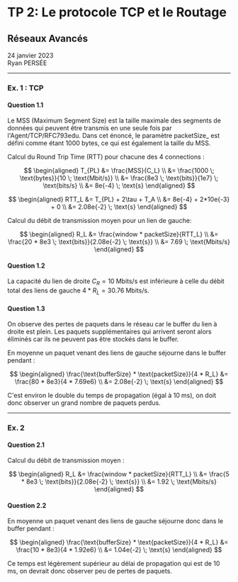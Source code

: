 # TP 2: Le protocole TCP et le Routage
## Réseaux Avancés

24 janvier 2023  
Ryan PERSÉE

---

### Ex. 1 : TCP
#### Question 1.1

Le MSS (Maximum Segment Size) est la taille maximale des segments de données qui peuvent être transmis en une seule fois
par l'Agent/TCP/RFC793edu. Dans cet énoncé, le paramètre packetSize_ est défini comme étant 1000 bytes, ce qui est
également la taille du MSS.

Calcul du Round Trip Time (RTT) pour chacune des 4 connections :

$$
\begin{aligned}
    T_{PL}  &= \frac{MSS}{C_L} \\
            &= \frac{1000 \; \text{bytes}}{10 \; \text{Mbit/s}} \\
            &= \frac{8e3 \; \text{bits}}{1e7} \; \text{bits/s} \\
            &= 8e{-4} \; \text{s}
\end{aligned}
$$

$$
\begin{aligned}
    RTT_L   &= T_{PL} + 2\tau + T_A \\
            &= 8e{-4} + 2*10e{-3} + 0 \\
            &= 2.08e{-2} \; \text{s}
\end{aligned}
$$

Calcul du débit de transmission moyen pour un lien de gauche:

$$
\begin{aligned}
    R_L &= \frac{window * packetSize}{RTT_L} \\
        &= \frac{20 * 8e3 \; \text{bits}}{2.08e{-2} \; \text{s}} \\
        &= 7.69 \; \text{Mbits/s}
\end{aligned}
$$

#### Question 1.2

La capacité du lien de droite $C_R = 10 \; \text{Mbits/s}$ est inférieure à celle du débit total des liens de gauche
$4 * R_L = 30.76 \; \text{Mbits/s}$.

#### Question 1.3

On observe des pertes de paquets dans le réseau car le buffer du lien à droite est plein. Les paquets supplémentaires
qui arrivent seront alors éliminés car ils ne peuvent pas être stockés dans le buffer.

En moyenne un paquet venant des liens de gauche séjourne dans le buffer pendant :

$$
\begin{aligned}
    \frac{\text{bufferSize} * \text{packetSize}}{4 * R_L}   &= \frac{80 * 8e3}{4 * 7.69e6} \\
                                                            &= 2.08e{-2} \; \text{s}
\end{aligned}
$$

C'est environ le double du temps de propagation (égal à $10 \; \text{ms}$), on doit donc observer un grand nombre de
paquets perdus.

---

### Ex. 2
#### Question 2.1

Calcul du débit de transmission moyen :

$$
\begin{aligned}
    R_L &= \frac{window * packetSize}{RTT_L} \\
        &= \frac{5 * 8e3 \; \text{bits}}{2.08e{-2} \; \text{s}} \\
        &= 1.92 \; \text{Mbits/s}
\end{aligned}
$$

#### Question 2.2

En moyenne un paquet venant des liens de gauche séjourne donc dans le buffer pendant :

$$
\begin{aligned}
    \frac{\text{bufferSize} * \text{packetSize}}{4 * R_L}   &= \frac{10 * 8e3}{4 * 1.92e6} \\
                                                            &= 1.04e{-2} \; \text{s}
\end{aligned}
$$

Ce temps est légèrement supérieur au délai de propagation qui est de $10 \; \text{ms}$, on devrait donc observer peu de
pertes de paquets.
